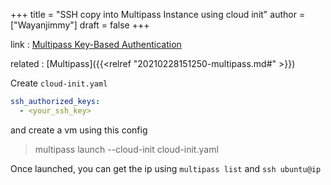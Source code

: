 +++
title = "SSH copy into Multipass Instance using cloud init"
author = ["Wayanjimmy"]
draft = false
+++

link
: [Multipass Key-Based Authentication](https://www.ivankrizsan.se/2020/12/23/multipass-key-based-authentication/)

related
: [Multipass]({{<relref "20210228151250-multipass.md#" >}})

Create `cloud-init.yaml`

```yaml
ssh_authorized_keys:
  - <your_ssh_key>
```

and create a vm using this config

> multipass launch --cloud-init cloud-init.yaml

Once launched, you can get the ip using `multipass list` and `ssh ubuntu@ip`
